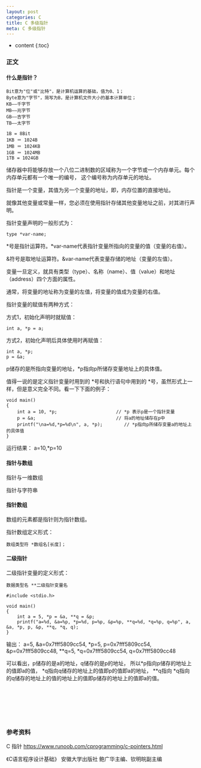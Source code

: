 ```yaml
---
layout: post
categories: C
title: C 多级指针
meta: C 多级指针
---
```

* content
{:toc}

### 正文

#### 什么是指针？
```
Bit意为"位"或"比特"，是计算机运算的基础，值为0、1；
Byte意为"字节"，简写为B，是计算机文件大小的基本计算单位；
KB——千字节
MB——兆字节
GB——吉字节
TB——太字节 
 
1B = 8Bit
1KB ＝ 1024B
1MB ＝ 1024KB
1GB ＝ 1024MB
1TB = 1024GB 
```

储存器中将能够存放一个八位二进制数的区域称为一个字节或一个内存单元。每个内存单元都有一个唯一的编号，
这个编号称为内存单元的地址。

指针是一个变量，其值为另一个变量的地址，即，内存位置的直接地址。

就像其他变量或常量一样，您必须在使用指针存储其他变量地址之前，对其进行声明。

指针变量声明的一般形式为：
```
type *var-name;
```

*号是指针运算符。*var-name代表指针变量所指向的变量的值（变量的右值）。

&符号是取地址运算符。&var-name代表变量存储的地址（变量的左值）。

变量一旦定义，就具有类型（type）、名称（name）、值（value）和地址（address）四个方面的属性。

通常，将变量的地址称为变量的左值，将变量的值成为变量的右值。

指针变量的赋值有两种方式：

方式1，初始化声明时就赋值：
````
int a, *p = a;
````

方式2，初始化声明后具体使用时再赋值：
```
int a, *p;
p = &a;
```

p储存的是所指向变量的地址，*p指向p所储存变量地址上的具体值。

值得一说的是定义指针变量时用到的 *号和执行语句中用到的 *号，虽然形式上一样，但是意义完全不同。看一下下面的例子：
```
void main()
{
    int a = 10, *p;                      // *p 表示p是一个指针变量
    p = &a;                              // 将a的地址储存在p中
    printf("\na=%d,*p=%d\n", a, *p);        // *p指向p所储存变量a的地址上的具体值
}
```
运行结果：
a=10,*p=10

#### 指针与数组

指针与一维数组

指针与字符串

#### 指针数组

数组的元素都是指针则为指针数组。

指针数组定义形式：
```
数组类型符 *数组名[长度]；
```

#### 二级指针

二级指针变量的定义形式：
```
数据类型名 **二级指针变量名
```

```
#include <stdio.h>

void main()
{
    int a = 5, *p = &a, **q = &p;
    printf("a=%d, &a=%p, *p=%d, p=%p, &p=%p, **q=%d, *q=%p, q=%p", a, &a, *p, p, &p, **q, *q, q);
}
```
输出：
a=5, &a=0x7fff5809cc54, *p=5, p=0x7fff5809cc54, &p=0x7fff5809cc48, **q=5, *q=0x7fff5809cc54, q=0x7fff5809cc48

可以看出，p储存的是a的地址，q储存的是p的地址，
所以*p指向p储存的地址上的值即a的值， 
*q指向q储存的地址上的值即p的值即a的地址， 
**q指向 *q指向的q储存的地址上的值的地址上的值即p储存的地址上的值即a的值。

<br/><br/><br/><br/><br/>
### 参考资料

C 指针 <https://www.runoob.com/cprogramming/c-pointers.html>

《C语言程序设计基础》 安徽大学出版社 鲍广华主编、钦明皖副主编 

